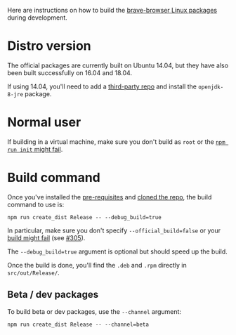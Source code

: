 Here are instructions on how to build the [brave-browser Linux packages](https://brave-browser.readthedocs.io/en/latest/installing-brave.html#linux) during development.

# Distro version

The official packages are currently built on Ubuntu 14.04, but they have also been built successfully on 16.04 and 18.04.

If using 14.04, you'll need to add a [third-party repo](https://launchpad.net/~openjdk-r/+archive/ubuntu/ppa) and install the `openjdk-8-jre` package.

# Normal user

If building in a virtual machine, make sure you don't build as `root` or the [`npm run init` might fail](https://github.com/brave/brave-browser/issues/2424).

# Build command

Once you've installed the [pre-requisites](https://github.com/brave/brave-browser/wiki/Linux-Development-Environment) and [cloned the repo](https://github.com/brave/brave-browser/wiki), the build command to use is:

    npm run create_dist Release -- --debug_build=true

In particular, make sure you don't specify `--official_build=false` or your [build might fail](https://github.com/brave/brave-core/pull/1078#issuecomment-454969015) (see [#305](https://github.com/brave/brave-browser/issues/305)).

The `--debug_build=true` argument is optional but should speed up the build.

Once the build is done, you'll find the `.deb` and `.rpm` directly in `src/out/Release/`.

## Beta / dev packages

To build beta or dev packages, use the `--channel` argument:

    npm run create_dist Release -- --channel=beta
